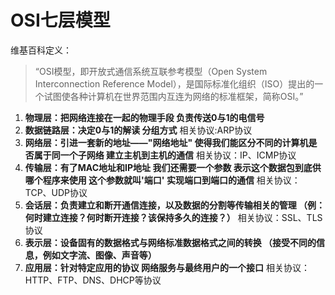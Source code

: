 # OSI七层模型

维基百科定义：

> “OSI模型，即开放式通信系统互联参考模型（Open System Interconnection Reference Model），是国际标准化组织（ISO）提出的一个试图使各种计算机在世界范围内互连为网络的标准框架，简称OSI。”

1. **物理层：把网络连接在一起的物理手段 负责传送0与1的电信号**
2. **数据链路层：决定0与1的解读 分组方式** 相关协议:ARP协议
3. **网络层：引进一套新的地址——"网络地址" 使得我们能区分不同的计算机是否属于同一个子网络 建立主机到主机的通信** 相关协议：IP、ICMP协议
4. **传输层：有了MAC地址和IP地址 我们还需要一个参数 表示这个数据包到底供哪个程序来使用 这个参数就叫'端口' 实现端口到端口的通信** 相关协议：TCP、UDP协议
5. **会话层：负责建立和断开通信连接，以及数据的分割等传输相关的管理 （例：何时建立连接？何时断开连接？该保持多久的连接？）** 相关协议：SSL、TLS协议
6. **表示层：设备固有的数据格式与网络标准数据格式之间的转换 （接受不同的信息，例如文字流、图像、声音等）**
7. **应用层：针对特定应用的协议 网络服务与最终用户的一个接口** 相关协议：HTTP、FTP、DNS、DHCP等协议
